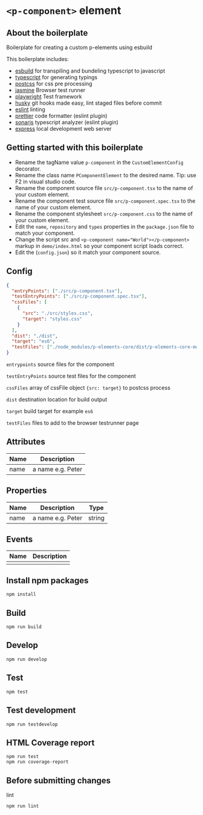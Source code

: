 # `<p-component>` element

## About the boilerplate

Boilerplate for creating a custom p-elements using esbuild

This boilerplate includes:

- [esbuild](https://esbuild.github.io/) for transpiling and bundeling typescript to javascript
- [typescript](https://www.typescriptlang.org/) for generating typings
- [postcss](https://postcss.org/) for css pre processing
- [jasmine](https://jasmine.github.io/) Browser test runner
- [playwright](https://playwright.dev/) Test framework
- [husky](https://typicode.github.io/husky/) git hooks made easy, lint staged files before commit
- [eslint](https://eslint.org/) linting
- [prettier](https://prettier.io/) code formatter (eslint plugin)
- [sonarjs](https://github.com/SonarSource/eslint-plugin-sonarjs) typescript analyzer (eslint plugin)
- [express](https://expressjs.com/) local development web server

## Getting started with this boilerplate

- Rename the tagName value `p-component` in the `CustomElementConfig` decorator.
- Rename the class name `PComponentElement` to the desired name. Tip: use F2 in visual studio code.
- Rename the component source file `src/p-component.tsx` to the name of your custom element.
- Rename the component test source file `src/p-component.spec.tsx` to the name of your custom element.
- Rename the component stylesheet `src/p-component.css` to the name of your custom element.
- Edit the `name`, `repository` and `types` properties in the `package.json` file to match your component.
- Change the script src and `<p-component name="World"></p-component>` markup in `demo/index.html` so your component script loads correct.
- Edit the (`config.json`) so it match your component source.

## Config

```json
{
  "entryPoints": ["./src/p-component.tsx"],
  "testEntryPoints": ["./src/p-component.spec.tsx"],
  "cssFiles": [
    {
      "src": "./src/styles.css",
      "target": "styles.css"
    }
  ],
  "dist": "./dist",
  "target": "es6",
  "testFiles": ["./node_modules/p-elements-core/dist/p-elements-core-modern.js"]
}
```

`entrypoints` source files for the component

`testEntryPoints` source test files for the component

`cssFiles` array of cssFile object `{src: target}` to postcss process

`dist` destination location for build output

`target` build target for example `es6`

`testFiles` files to add to the browser testrunner page

## Attributes

| Name | Description       |
| ---- | ----------------- |
| name | a name e.g. Peter |

## Properties

| Name | Description       | Type   |
| ---- | ----------------- | ------ |
| name | a name e.g. Peter | string |

## Events

| Name | Description |
| ---- | ----------- |
|      |             |

## Install npm packages

```
npm install
```

## Build

```
npm run build
```

## Develop

```
npm run develop
```

## Test

```
npm test
```

## Test development

```
npm run testdevelop
```

## HTML Coverage report

```
npm run test
npm run coverage-report
```

## Before submitting changes

lint

```
npm run lint
```

